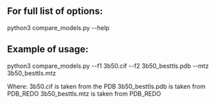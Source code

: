 ## For full list of options:

python3 compare_models.py --help

## Example of usage:

python3 compare_models.py --f1 3b50.cif --f2 3b50_besttls.pdb --mtz 3b50_besttls.mtz

Where:
  3b50.cif is taken from the PDB
  3b50_besttls.pdb is taken from PDB_REDO
  3b50_besttls.mtz is taken from PDB_REDO
